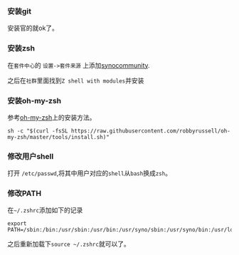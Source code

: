 
### 安装git

安装官的就ok了。

### 安装zsh

在`套件中心`的 `设置->套件来源` 上添加[synocommunity](http://packages.synocommunity.com/).

之后在`社群`里面找到`Z shell with modules`并安装

### 安装oh-my-zsh

参考[oh-my-zsh](https://github.com/robbyrussell/oh-my-zsh)上的安装方法。

    sh -c "$(curl -fsSL https://raw.githubusercontent.com/robbyrussell/oh-my-zsh/master/tools/install.sh)"

### 修改用户shell

 打开 `/etc/passwd`,将其中用户对应的`shell`从`bash`换成`zsh`。

### 修改PATH
在`~/.zshrc`添加如下的记录
```
export PATH=/sbin:/bin:/usr/sbin:/usr/bin:/usr/syno/sbin:/usr/syno/bin:/usr/local/sbin:/usr/local/bin
```
之后重新加载下`source ~/.zshrc`就可以了。
